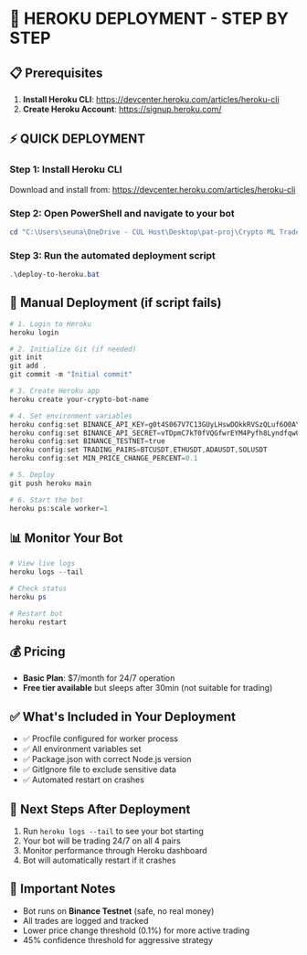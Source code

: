 # 🚀 HEROKU DEPLOYMENT - STEP BY STEP

## 📋 Prerequisites
1. **Install Heroku CLI**: https://devcenter.heroku.com/articles/heroku-cli
2. **Create Heroku Account**: https://signup.heroku.com/

## ⚡ QUICK DEPLOYMENT

### Step 1: Install Heroku CLI
Download and install from: https://devcenter.heroku.com/articles/heroku-cli

### Step 2: Open PowerShell and navigate to your bot
```powershell
cd "C:\Users\seuna\OneDrive - CUL Host\Desktop\pat-proj\Crypto ML Trader\crypto-trading-agent"
```

### Step 3: Run the automated deployment script
```powershell
.\deploy-to-heroku.bat
```

## 🔧 Manual Deployment (if script fails)

```powershell
# 1. Login to Heroku
heroku login

# 2. Initialize Git (if needed)
git init
git add .
git commit -m "Initial commit"

# 3. Create Heroku app
heroku create your-crypto-bot-name

# 4. Set environment variables
heroku config:set BINANCE_API_KEY=g0t4S067V7C13GUyLHswDOkkRVSzQLuf6O0AY4KJsuVJlRqnvm71DwBJe1SEKol4
heroku config:set BINANCE_API_SECRET=vTDpmC7kT0fVQGfwrEYM4Pyfh8Lyndfqw09eyws5kqA4T3GgZZkxkQxTdYNOXFa2
heroku config:set BINANCE_TESTNET=true
heroku config:set TRADING_PAIRS=BTCUSDT,ETHUSDT,ADAUSDT,SOLUSDT
heroku config:set MIN_PRICE_CHANGE_PERCENT=0.1

# 5. Deploy
git push heroku main

# 6. Start the bot
heroku ps:scale worker=1
```

## 📊 Monitor Your Bot

```powershell
# View live logs
heroku logs --tail

# Check status
heroku ps

# Restart bot
heroku restart
```

## 💰 Pricing
- **Basic Plan**: $7/month for 24/7 operation
- **Free tier available** but sleeps after 30min (not suitable for trading)

## ✅ What's Included in Your Deployment
- ✅ Procfile configured for worker process
- ✅ All environment variables set
- ✅ Package.json with correct Node.js version
- ✅ GitIgnore file to exclude sensitive data
- ✅ Automated restart on crashes

## 🎯 Next Steps After Deployment
1. Run `heroku logs --tail` to see your bot starting
2. Your bot will be trading 24/7 on all 4 pairs
3. Monitor performance through Heroku dashboard
4. Bot will automatically restart if it crashes

## 🚨 Important Notes
- Bot runs on **Binance Testnet** (safe, no real money)
- All trades are logged and tracked
- Lower price change threshold (0.1%) for more active trading
- 45% confidence threshold for aggressive strategy